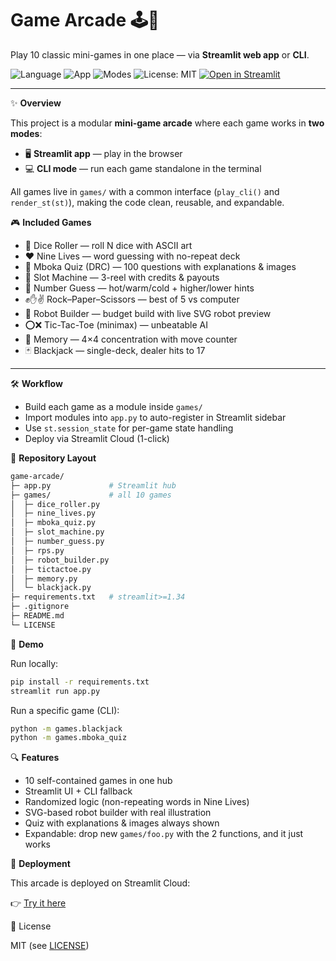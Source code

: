 # Game Arcade 🕹️🎲  
Play 10 classic mini-games in one place — via **Streamlit web app** or **CLI**.

![Language](https://img.shields.io/badge/language-Python-blue.svg) 
![App](https://img.shields.io/badge/app-Streamlit-red.svg) 
![Modes](https://img.shields.io/badge/modes-CLI%20%2B%20Web-7957D5.svg)
![License: MIT](https://img.shields.io/badge/License-MIT-green.svg) 
[![Open in Streamlit](https://static.streamlit.io/badges/streamlit_badge_black_white.svg)](https://game-arcade-noella-buti.streamlit.app)

---

✨ **Overview**  

This project is a modular **mini-game arcade** where each game works in **two modes**:  
- 🖥️ **Streamlit app** — play in the browser  
- 💻 **CLI mode** — run each game standalone in the terminal  

All games live in `games/` with a common interface (`play_cli()` and `render_st(st)`), making the code clean, reusable, and expandable.  

🎮 **Included Games**  
- 🎲 Dice Roller — roll N dice with ASCII art  
- ❤️ Nine Lives — word guessing with no-repeat deck  
- 🧪 Mboka Quiz (DRC) — 100 questions with explanations & images  
- 🎰 Slot Machine — 3-reel with credits & payouts  
- 🔢 Number Guess — hot/warm/cold + higher/lower hints  
- ✊✋✌️ Rock–Paper–Scissors — best of 5 vs computer  
- 🤖 Robot Builder — budget build with live SVG robot preview  
- ⭕❌ Tic-Tac-Toe (minimax) — unbeatable AI  
- 🧠 Memory — 4×4 concentration with move counter  
- 🃏 Blackjack — single-deck, dealer hits to 17  

---

🛠️ **Workflow**  

- Build each game as a module inside `games/`  
- Import modules into `app.py` to auto-register in Streamlit sidebar  
- Use `st.session_state` for per-game state handling  
- Deploy via Streamlit Cloud (1-click)  

📁 **Repository Layout**  
```bash
game-arcade/
├─ app.py             # Streamlit hub
├─ games/             # all 10 games
│  ├─ dice_roller.py
│  ├─ nine_lives.py
│  ├─ mboka_quiz.py
│  ├─ slot_machine.py
│  ├─ number_guess.py
│  ├─ rps.py
│  ├─ robot_builder.py
│  ├─ tictactoe.py
│  ├─ memory.py
│  └─ blackjack.py
├─ requirements.txt   # streamlit>=1.34
├─ .gitignore
├─ README.md
└─ LICENSE
```

🚦 **Demo**

Run locally:

```bash
pip install -r requirements.txt
streamlit run app.py
```

Run a specific game (CLI):
```bash
python -m games.blackjack
python -m games.mboka_quiz
```

🔍 **Features**

- 10 self-contained games in one hub
- Streamlit UI + CLI fallback
- Randomized logic (non-repeating words in Nine Lives)
- SVG-based robot builder with real illustration
- Quiz with explanations & images always shown
- Expandable: drop new `games/foo.py` with the 2 functions, and it just works

🚀 **Deployment**

This arcade is deployed on Streamlit Cloud:

👉 [Try it here](https://game-arcade-noellabuti.streamlit.app)

📜 License

MIT (see [LICENSE](LICENSE))
